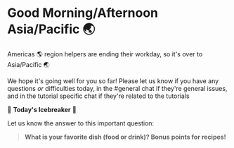 # Good Morning/Afternoon Asia/Pacific :earth_asia:

Americas :earth_americas: region helpers are ending their workday, so it's over to Asia/Pacific :earth_asia:

We hope it's going well for you so far! Please let us know if you have any questions *or* difficulties today, in the #general chat if they're general issues, and in the tutorial specific chat if they're related to the tutorials

:ice_cube: **Today's Icebreaker** :ice_cube:

Let us know the answer to this important question:

> **What is your favorite dish (food or drink)? Bonus points for recipes!**
